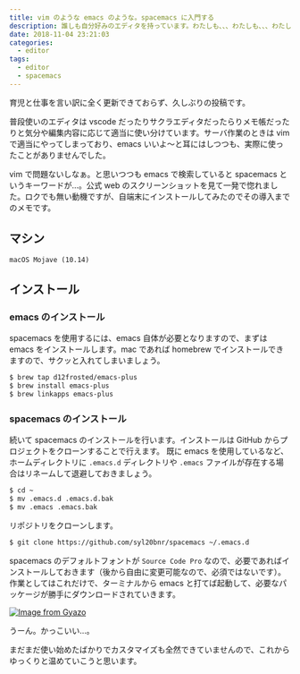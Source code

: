 ```yaml
---
title: vim のような emacs のような。spacemacs に入門する
description: 誰しも自分好みのエディタを持っています。わたしも、、、わたしも、、、わたしも。。。今日から私は spacemacs を使います！！
date: 2018-11-04 23:21:03
categories:
  - editor
tags:
  - editor
  - spacemacs
---
```


育児と仕事を言い訳に全く更新できておらず、久しぶりの投稿です。

普段使いのエディタは vscode だったりサクラエディタだったらりメモ帳だったりと気分や編集内容に応じて適当に使い分けています。サーバ作業のときは vim で適当にやってしまっており、emacs いいよ〜と耳にはしつつも、実際に使ったことがありませんでした。

vim で問題ないしなぁ。と思いつつも emacs で検索していると spacemacs というキーワードが…。公式 web のスクリーンショットを見て一発で惚れました。ロクでも無い動機ですが、自端末にインストールしてみたのでその導入までのメモです。

マシン
---

    macOS Mojave (10.14)
    

インストール
---

### emacs のインストール

spacemacs を使用するには、emacs 自体が必要となりますので、まずは emacs をインストールします。mac であれば homebrew でインストールできますので、サクッと入れてしまいましょう。

```bash
$ brew tap d12frosted/emacs-plus
$ brew install emacs-plus
$ brew linkapps emacs-plus
```

### spacemacs のインストール

続いて spacemacs のインストールを行います。インストールは GitHub からプロジェクトをクローンすることで行えます。 既に emacs を使用しているなど、ホームディレクトリに `.emacs.d` ディレクトリや `.emacs` ファイルが存在する場合はリネームして退避しておきましょう。

```bash
$ cd ~
$ mv .emacs.d .emacs.d.bak
$ mv .emacs .emacs.bak
```

リポジトリをクローンします。

```bash
$ git clone https://github.com/syl20bnr/spacemacs ~/.emacs.d
```

spacemacs のデフォルトフォントが `Source Code Pro` なので、必要であればインストールしておきます（後から自由に変更可能なので、必須ではないです）。作業としてはこれだけで、ターミナルから emacs と打てば起動して、必要なパッケージが勝手にダウンロードされていきます。

[![Image from Gyazo](https://i.gyazo.com/76367d81668c3616ae01313de4b6c428.png)](https://gyazo.com/76367d81668c3616ae01313de4b6c428)

うーん。かっこいい…。

まだまだ使い始めたばかりでカスタマイズも全然できていませんので、これからゆっくりと温めていこうと思います。
